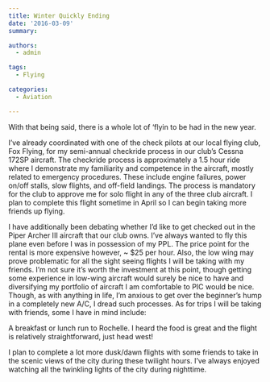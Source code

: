 ```yaml
---
title: Winter Quickly Ending
date: '2016-03-09'
summary:

authors:
  - admin

tags:
  - Flying

categories:
  - Aviation

---
```

With that being said, there is a whole lot of ‘flyin to be had in the new year.

I’ve already coordinated with one of the check pilots at our local flying club, Fox Flying, for my semi-annual checkride process in our club’s Cessna 172SP aircraft. The checkride process is approximately a 1.5 hour ride where I demonstrate my familiarity and competence in the aircraft, mostly related to emergency procedures. These include engine failures, power on/off stalls, slow flights, and off-field landings. The process is mandatory for the club to approve me for solo flight in any of the three club aircraft. I plan to complete this flight sometime in April so I can begin taking more friends up flying.

I have additionally been debating whether I’d like to get checked out in the Piper Archer III aircraft that our club owns. I’ve always wanted to fly this plane even before I was in possession of my PPL. The price point for the rental is more expensive however, ~ $25 per hour. Also, the low wing may prove problematic for all the sight seeing flights I will be taking with my friends. I’m not sure it’s worth the investment at this point, though getting some experience in low-wing aircraft would surely be nice to have and diversifying my portfolio of aircraft I am comfortable to PIC would be nice. Though, as with anything in life, I’m anxious to get over the beginner’s hump in a completely new A/C, I dread such processes. As for trips I will be taking with friends, some I have in mind include:

A breakfast or lunch run to Rochelle. I heard the food is great and the flight is relatively straightforward, just head west!

I plan to complete a lot more dusk/dawn flights with some friends to take in the scenic views of the city during these twilight hours. I’ve always enjoyed watching all the twinkling lights of the city during nighttime.
